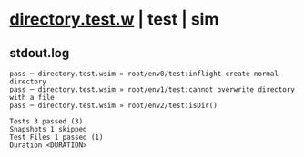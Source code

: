 # [directory.test.w](../../../../../../tests/sdk_tests/fs/directory.test.w) | test | sim

## stdout.log
```log
pass ─ directory.test.wsim » root/env0/test:inflight create normal directory      
pass ─ directory.test.wsim » root/env1/test:cannot overwrite directory with a file
pass ─ directory.test.wsim » root/env2/test:isDir()                               

Tests 3 passed (3)
Snapshots 1 skipped
Test Files 1 passed (1)
Duration <DURATION>
```

